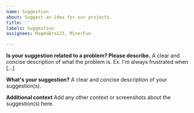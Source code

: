 ```yaml
---
name: Suggestion
about: Suggest an idea for our projects.
title: ''
labels: Suggestion
assignees: MagmaBro123, MinerFun

---
```


**Is your suggestion related to a problem? Please describe.**
A clear and concise description of what the problem is. Ex. I'm always frustrated when [...]

**What's your suggestion?**
A clear and concise description of your suggestion(s).

**Additional context**
Add any other context or screenshots about the suggestion(s) here.
